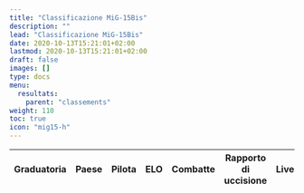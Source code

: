 ```yaml
---
title: "Classificazione MiG-15Bis"
description: ""
lead: "Classificazione MiG-15Bis"
date: 2020-10-13T15:21:01+02:00
lastmod: 2020-10-13T15:21:01+02:00
draft: false
images: []
type: docs
menu:
  resultats:
    parent: "classements"
weight: 110
toc: true
icon: "mig15-h"
---
```


<!-- Flag icons -->
<link href="https://cdnjs.cloudflare.com/ajax/libs/flag-icon-css/6.6.6/css/flag-icons.min.css" rel="stylesheet">

<div class="table-responsive">
<table
  id="table"
  data-toggle="table"
  data-search="true"
  data-data-type="text"
  data-pagination="true"
  data-page-size="25"
  data-response-handler="responseHandler"
  data-url="/data/en/elodf_1v1_classement_MiG15Bis_elo.json">
  <thead>
    <tr>
      <th data-field="Classement" data-sortable="true">Graduatoria</th>
      <th data-field="Country" data-sortable="true">Paese</th>
      <th data-field="Player">Pilota</th>
      <th data-field="ELO" data-sortable="true">ELO</th>
      <th data-field="Combats" data-sortable="true">Combatte</th>
      <th data-field="Kill ratio" data-sortable="true">Rapporto di uccisione</th>
      <th data-field="LVL" data-sortable="true">Livello</th>
    </tr>
  </thead>
</table>
</div>

<script>
  function responseHandler(res) {
    return JSON.parse(res)
  }
</script>
<link rel="stylesheet" href="https://unpkg.com/bootstrap-table@1.20.1/dist/bootstrap-table.min.css">
<script src="https://cdn.jsdelivr.net/npm/jquery/dist/jquery.min.js"></script>
<script src="https://unpkg.com/bootstrap-table@1.20.1/dist/bootstrap-table.min.js"></script>
